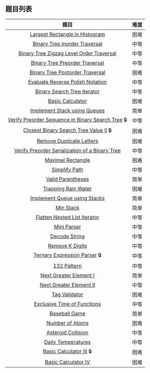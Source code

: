 ## 题目列表  
| 题目 | 难度 |  
|:---:|:---:|  
| [Largest Rectangle in Histogram](largest-rectangle-in-histogram/question.md) | 困难 |   
| [Binary Tree Inorder Traversal](binary-tree-inorder-traversal/question.md) | 中等 |   
| [Binary Tree Zigzag Level Order Traversal](binary-tree-zigzag-level-order-traversal/question.md) | 中等 |   
| [Binary Tree Preorder Traversal](binary-tree-preorder-traversal/question.md) | 中等 |   
| [Binary Tree Postorder Traversal](binary-tree-postorder-traversal/question.md) | 困难 |   
| [Evaluate Reverse Polish Notation](evaluate-reverse-polish-notation/question.md) | 中等 |   
| [Binary Search Tree Iterator](binary-search-tree-iterator/question.md) | 中等 |   
| [Basic Calculator](basic-calculator/question.md) | 困难 |   
| [Implement Stack using Queues](implement-stack-using-queues/question.md) | 简单 |   
| [Verify Preorder Sequence in Binary Search Tree](verify-preorder-sequence-in-binary-search-tree/question.md) :lock: | 中等 |   
| [Closest Binary Search Tree Value II](closest-binary-search-tree-value-ii/question.md) :lock: | 困难 |   
| [Remove Duplicate Letters](remove-duplicate-letters/question.md) | 困难 |   
| [Verify Preorder Serialization of a Binary Tree](verify-preorder-serialization-of-a-binary-tree/question.md) | 中等 |   
| [Maximal Rectangle](maximal-rectangle/question.md) | 困难 |   
| [Simplify Path](simplify-path/question.md) | 中等 |   
| [Valid Parentheses](valid-parentheses/question.md) | 简单 |   
| [Trapping Rain Water](trapping-rain-water/question.md) | 困难 |   
| [Implement Queue using Stacks](implement-queue-using-stacks/question.md) | 简单 |   
| [Min Stack](min-stack/question.md) | 简单 |   
| [Flatten Nested List Iterator](flatten-nested-list-iterator/question.md) | 中等 |   
| [Mini Parser](mini-parser/question.md) | 中等 |   
| [Decode String](decode-string/question.md) | 中等 |   
| [Remove K Digits](remove-k-digits/question.md) | 中等 |   
| [Ternary Expression Parser](ternary-expression-parser/question.md) :lock: | 中等 |   
| [132 Pattern](132-pattern/question.md) | 中等 |   
| [Next Greater Element I](next-greater-element-i/question.md) | 简单 |   
| [Next Greater Element II](next-greater-element-ii/question.md) | 中等 |   
| [Tag Validator](tag-validator/question.md) | 困难 |   
| [Exclusive Time of Functions](exclusive-time-of-functions/question.md) | 中等 |   
| [Baseball Game](baseball-game/question.md) | 简单 |   
| [Number of Atoms](number-of-atoms/question.md) | 困难 |   
| [Asteroid Collision](asteroid-collision/question.md) | 中等 |   
| [Daily Temperatures](daily-temperatures/question.md) | 中等 |   
| [Basic Calculator III](basic-calculator-iii/question.md) :lock: | 困难 |   
| [Basic Calculator IV](basic-calculator-iv/question.md) | 困难 |   
